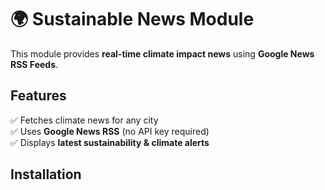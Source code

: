 # 🌍 Sustainable News Module
This module provides **real-time climate impact news** using **Google News RSS Feeds**.

## Features
✅ Fetches climate news for any city  
✅ Uses **Google News RSS** (no API key required)  
✅ Displays **latest sustainability & climate alerts**  

## Installation
